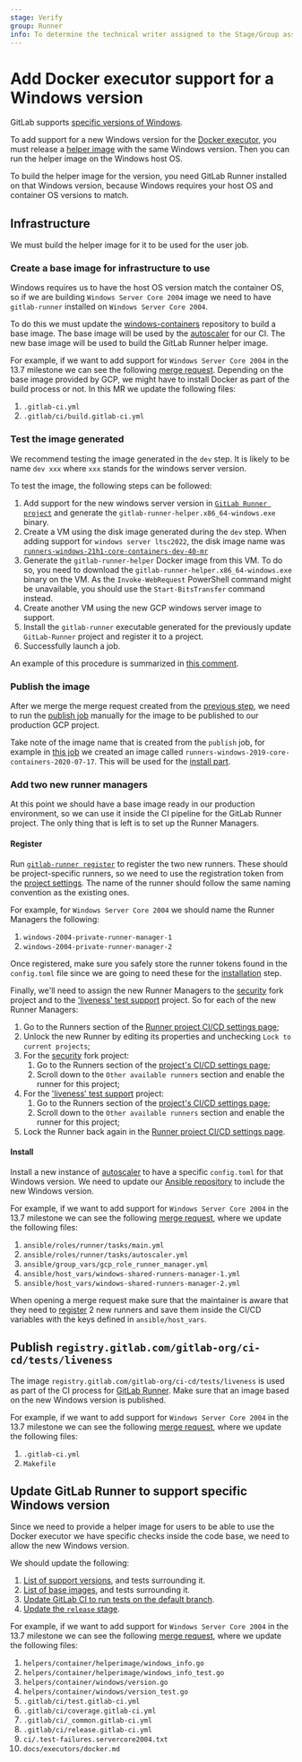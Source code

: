 ```yaml
---
stage: Verify
group: Runner
info: To determine the technical writer assigned to the Stage/Group associated with this page, see https://handbook.gitlab.com/handbook/product/ux/technical-writing/#assignments
---
```


# Add Docker executor support for a Windows version

GitLab supports [specific versions of Windows](../install/support-policy.md#windows-version-support).

To add support for a new Windows version for the
[Docker executor](../executors/docker.md), you must release a
[helper image](../configuration/advanced-configuration.md#helper-image)
with the same Windows version. Then you can run the helper image on the
Windows host OS.

To build the helper image for the version, you need
GitLab Runner installed on that Windows version, because Windows requires
your host OS and container OS versions to match.

## Infrastructure

We must build the helper image for it to be used for the user job.

### Create a base image for infrastructure to use

Windows requires us to have the host OS version match the container
OS, so if we are building `Windows Server Core 2004` image we need to
have `gitlab-runner` installed on `Windows Server Core 2004`.

To do this we must update the
[windows-containers](https://gitlab.com/gitlab-org/ci-cd/shared-runners/images/gcp/windows-containers)
repository to build a base image. The base image will be used by the
[autoscaler](https://gitlab.com/gitlab-org/ci-cd/custom-executor-drivers/autoscaler)
for our CI. The new base image will be used to build the GitLab Runner
helper image.

For example, if we want to add support for `Windows Server Core 2004` in
the 13.7 milestone we can see the following
[merge request](https://gitlab.com/gitlab-org/ci-cd/shared-runners/images/gcp/windows-containers/-/merge_requests/29).
Depending on the base image provided by GCP, we might have to install
Docker as part of the build process or not. In this MR we update the
following files:

1. `.gitlab-ci.yml`
1. `.gitlab/ci/build.gitlab-ci.yml`

### Test the image generated

We recommend testing the image generated in the `dev` step. It is likely to be name `dev xxx` where `xxx` stands for the windows server version.

To test the image, the following steps can be followed:

1. Add support for the new windows server version in [`GitLab Runner project`](https://gitlab.com/gitlab-org/gitlab-runner) and generate the `gitlab-runner-helper.x86_64-windows.exe` binary.
1. Create a VM using the disk image generated during the `dev` step.
When adding support for `windows server ltsc2022`, the disk image name was
[`runners-windows-21h1-core-containers-dev-40-mr`](https://gitlab.com/gitlab-org/ci-cd/shared-runners/images/gcp/windows-containers/-/jobs/2333691567#L697)
1. Generate the `gitlab-runner-helper` Docker image from this VM. To do so, you need to download the `gitlab-runner-helper.x86_64-windows.exe` binary on the VM.
As the `Invoke-WebRequest` PowerShell command might be unavailable, you should use the `Start-BitsTransfer` command instead.
1. Create another VM using the new GCP windows server image to support.
1. Install the `gitlab-runner` executable generated for the previously update `GitLab-Runner` project and register it to a project.
1. Successfully launch a job.

An example of this procedure is summarized in [this comment](https://gitlab.com/gitlab-org/ci-cd/shared-runners/images/gcp/windows-containers/-/merge_requests/40#note_910281106).

### Publish the image

After we merge the merge request created from the
[previous step](#create-a-base-image-for-infrastructure-to-use), we need to run the
[publish job](https://gitlab.com/gitlab-org/ci-cd/shared-runners/images/gcp/windows-containers/-/blob/120b30096b2db7bb445f69b1923e161b10b589e6/.gitlab/ci/build.gitlab-ci.yml#L155-166)
manually for the image to be published to our production GCP project.

Take note of the image name that is created from the `publish` job, for
example in [this job](https://gitlab.com/gitlab-org/ci-cd/shared-runners/images/gcp/windows-containers/-/jobs/643514801)
we created an image called
`runners-windows-2019-core-containers-2020-07-17`. This will be used for
the [install part](#install).

### Add two new runner managers

At this point we should have a base image ready in our production
environment, so we can use it inside the CI pipeline for the GitLab Runner
project. The only thing that is left is to set up the Runner Managers.

#### Register

Run [`gitlab-runner register`](../register/index.md)
to register the two new runners. These should be project-specific runners, so
we need to use the registration token from the
[project settings](https://gitlab.com/gitlab-org/gitlab-runner/-/settings/ci_cd).
The name of the runner should follow the same naming convention as the
existing ones.

For example, for `Windows Server Core 2004` we should name the Runner
Managers the following:

1. `windows-2004-private-runner-manager-1`
1. `windows-2004-private-runner-manager-2`

Once registered, make sure you safely store the runner tokens found in
the `config.toml` file since we are going to need these for the [installation](#install)
step.

Finally, we'll need to assign the new Runner Managers to the [security](https://gitlab.com/gitlab-org/security/gitlab-runner)
fork project and to the ['liveness' test support](https://gitlab.com/gitlab-org/ci-cd/tests/liveness) project. So for each of the new Runner Managers:

1. Go to the Runners section of the [Runner project CI/CD settings page](https://gitlab.com/gitlab-org/gitlab-runner/-/settings/ci_cd);
1. Unlock the new Runner by editing its properties and unchecking `Lock to current projects`;
1. For the [security](https://gitlab.com/gitlab-org/security/gitlab-runner) fork project:
    1. Go to the Runners section of the [project's CI/CD settings page](https://gitlab.com/gitlab-org/security/gitlab-runner/-/settings/ci_cd);
    1. Scroll down to the `Other available runners` section and enable the runner for this project;
1. For the ['liveness' test support](https://gitlab.com/gitlab-org/ci-cd/tests/liveness) project:
    1. Go to the Runners section of the [project's CI/CD settings page](https://gitlab.com/gitlab-org/ci-cd/tests/liveness/-/settings/ci_cd);
    1. Scroll down to the `Other available runners` section and enable the runner for this project;
1. Lock the Runner back again in the [Runner project CI/CD settings page](https://gitlab.com/gitlab-org/gitlab-runner/-/settings/ci_cd).

#### Install

Install a new instance of
[autoscaler](https://gitlab.com/gitlab-org/ci-cd/custom-executor-drivers/autoscaler)
to have a specific `config.toml` for that Windows version. We need to
update our [Ansible repository](https://ops.gitlab.net/gitlab-com/gl-infra/ci-infrastructure-windows)
to include the new Windows version.

For example, if we want to add support for `Windows Server Core 2004` in
the 13.7 milestone we can see the following
[merge request](https://ops.gitlab.net/gitlab-com/gl-infra/ci-infrastructure-windows/-/merge_requests/70),
where we update the following files:

1. `ansible/roles/runner/tasks/main.yml`
1. `ansible/roles/runner/tasks/autoscaler.yml`
1. `ansible/group_vars/gcp_role_runner_manager.yml`
1. `ansible/host_vars/windows-shared-runners-manager-1.yml`
1. `ansible/host_vars/windows-shared-runners-manager-2.yml`

When opening a merge request make sure that the maintainer is aware
that they need to [register](#register) 2 new runners and save them
inside the CI/CD variables with the keys defined in
`ansible/host_vars`.

## Publish `registry.gitlab.com/gitlab-org/ci-cd/tests/liveness`

The image `registry.gitlab.com/gitlab-org/ci-cd/tests/liveness` is used
as part of the CI process for [GitLab Runner](https://gitlab.com/gitlab-org/gitlab-runner).
Make sure that an image based on the new Windows version is published.

For example, if we want to add support for `Windows Server Core 2004` in
the 13.7 milestone we can see the following
[merge request](https://gitlab.com/gitlab-org/ci-cd/tests/liveness/-/merge_requests/4),
where we update the following files:

1. `.gitlab-ci.yml`
1. `Makefile`

## Update GitLab Runner to support specific Windows version

Since we need to provide a helper image for users to be able to use the
Docker executor we have specific checks inside the code base, we need to
allow the new Windows version.

We should update the following:

1. [List of support versions](https://gitlab.com/gitlab-org/gitlab-runner/-/blob/v13.4.1/helpers/container/windows/version.go#L38-42), and tests surrounding it.
1. [List of base images](https://gitlab.com/gitlab-org/gitlab-runner/-/blob/v13.4.1/helpers/container/helperimage/windows_info.go#L10-21), and tests surrounding it.
1. [Update GitLab CI to run tests on the default branch](https://gitlab.com/gitlab-org/gitlab-runner/-/blob/v13.4.1/.gitlab/ci/test.gitlab-ci.yml#L176-180).
1. [Update the `release` stage](https://gitlab.com/gitlab-org/gitlab-runner/-/blob/v13.4.1/.gitlab-ci.yml#L8).

For example, if we want to add support for `Windows Server Core 2004` in
the 13.7 milestone we can see the following
[merge request](https://gitlab.com/gitlab-org/gitlab-runner/-/merge_requests/2459),
where we update the following files:

1. `helpers/container/helperimage/windows_info.go`
1. `helpers/container/helperimage/windows_info_test.go`
1. `helpers/container/windows/version.go`
1. `helpers/container/windows/version_test.go`
1. `.gitlab/ci/test.gitlab-ci.yml`
1. `.gitlab/ci/coverage.gitlab-ci.yml`
1. `.gitlab/ci/_common.gitlab-ci.yml`
1. `.gitlab/ci/release.gitlab-ci.yml`
1. `ci/.test-failures.servercore2004.txt`
1. `docs/executors/docker.md`
